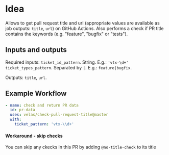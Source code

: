 # Idea
Allows to get pull request title and url (appropriate values are available as job outputs: `title`, `url`) on GitHub Actions.
Also performs a check if PR title contains the keywords (e.g. "feature", "bugfix" or "tests").

## Inputs and outputs
Required inputs:
`ticket_id_pattern`. String. E.g.: `'vtx-\d+'`
`ticket_types_pattern`. Separated by `|`. E.g.: `feature|bugfix`.

Outputs: `title`, `url`.

## Example Workflow

```yml
- name: check and return PR data
  id: pr-data
  uses: velas/check-pull-request-title@master
  with:
    ticket_pattern: 'vtx-\\d+'

```

#### Workaround - skip checks
You can skip any ckecks in this PR by adding `@no-title-check` to its title
